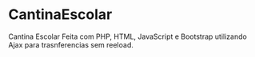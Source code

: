 # CantinaEscolar
Cantina Escolar Feita com PHP, HTML, JavaScript e Bootstrap utilizando Ajax para trasnferencias sem reeload.
